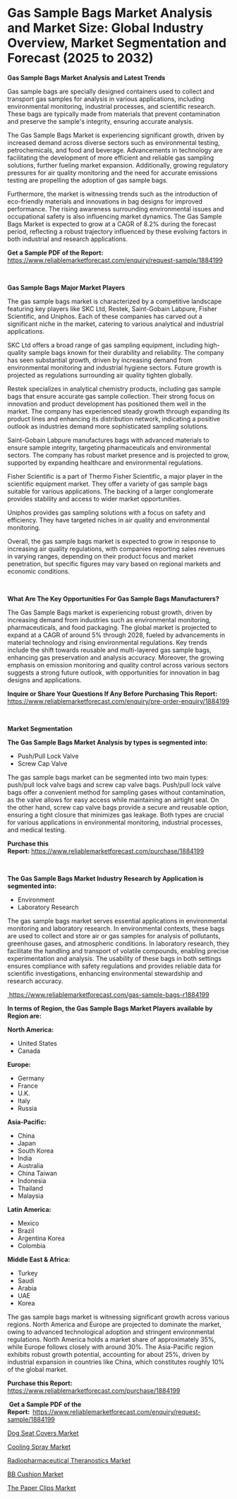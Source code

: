 <p><h1>Gas Sample Bags Market Analysis and Market Size: Global Industry Overview, Market Segmentation and Forecast (2025 to 2032)</h1></p><p><strong>Gas Sample Bags Market Analysis and Latest Trends</strong></p>
<p><p>Gas sample bags are specially designed containers used to collect and transport gas samples for analysis in various applications, including environmental monitoring, industrial processes, and scientific research. These bags are typically made from materials that prevent contamination and preserve the sample's integrity, ensuring accurate analysis.</p><p>The Gas Sample Bags Market is experiencing significant growth, driven by increased demand across diverse sectors such as environmental testing, petrochemicals, and food and beverage. Advancements in technology are facilitating the development of more efficient and reliable gas sampling solutions, further fueling market expansion. Additionally, growing regulatory pressures for air quality monitoring and the need for accurate emissions testing are propelling the adoption of gas sample bags.</p><p>Furthermore, the market is witnessing trends such as the introduction of eco-friendly materials and innovations in bag designs for improved performance. The rising awareness surrounding environmental issues and occupational safety is also influencing market dynamics. The Gas Sample Bags Market is expected to grow at a CAGR of 8.2% during the forecast period, reflecting a robust trajectory influenced by these evolving factors in both industrial and research applications.</p></p>
<p><strong>Get a Sample PDF of the Report:&nbsp;</strong> <a href="https://www.reliablemarketforecast.com/enquiry/request-sample/1884199?utm_campaign=1110&utm_medium=2&utm_source=Github&utm_content=ia&utm_term=05032025&utm_id=gas-sample-bags">https://www.reliablemarketforecast.com/enquiry/request-sample/1884199</a></p>
<p>&nbsp;</p>
<p><strong>Gas Sample Bags Major Market Players</strong></p>
<p><p>The gas sample bags market is characterized by a competitive landscape featuring key players like SKC Ltd, Restek, Saint-Gobain Labpure, Fisher Scientific, and Uniphos. Each of these companies has carved out a significant niche in the market, catering to various analytical and industrial applications.</p><p>SKC Ltd offers a broad range of gas sampling equipment, including high-quality sample bags known for their durability and reliability. The company has seen substantial growth, driven by increasing demand from environmental monitoring and industrial hygiene sectors. Future growth is projected as regulations surrounding air quality tighten globally.</p><p>Restek specializes in analytical chemistry products, including gas sample bags that ensure accurate gas sample collection. Their strong focus on innovation and product development has positioned them well in the market. The company has experienced steady growth through expanding its product lines and enhancing its distribution network, indicating a positive outlook as industries demand more sophisticated sampling solutions.</p><p>Saint-Gobain Labpure manufactures bags with advanced materials to ensure sample integrity, targeting pharmaceuticals and environmental sectors. The company has robust market presence and is projected to grow, supported by expanding healthcare and environmental regulations.</p><p>Fisher Scientific is a part of Thermo Fisher Scientific, a major player in the scientific equipment market. They offer a variety of gas sample bags suitable for various applications. The backing of a larger conglomerate provides stability and access to wider market opportunities.</p><p>Uniphos provides gas sampling solutions with a focus on safety and efficiency. They have targeted niches in air quality and environmental monitoring.</p><p>Overall, the gas sample bags market is expected to grow in response to increasing air quality regulations, with companies reporting sales revenues in varying ranges, depending on their product focus and market penetration, but specific figures may vary based on regional markets and economic conditions.</p></p>
<p>&nbsp;</p>
<p><strong>What Are The Key Opportunities For Gas Sample Bags Manufacturers?</strong></p>
<p><p>The Gas Sample Bags market is experiencing robust growth, driven by increasing demand from industries such as environmental monitoring, pharmaceuticals, and food packaging. The global market is projected to expand at a CAGR of around 5% through 2028, fueled by advancements in material technology and rising environmental regulations. Key trends include the shift towards reusable and multi-layered gas sample bags, enhancing gas preservation and analysis accuracy. Moreover, the growing emphasis on emission monitoring and quality control across various sectors suggests a strong future outlook, with opportunities for innovation in bag designs and applications.</p></p>
<p><strong>Inquire or Share Your Questions If Any Before Purchasing This Report:</strong> <a href="https://www.reliablemarketforecast.com/enquiry/pre-order-enquiry/1884199?utm_campaign=1110&utm_medium=2&utm_source=Github&utm_content=ia&utm_term=05032025&utm_id=gas-sample-bags">https://www.reliablemarketforecast.com/enquiry/pre-order-enquiry/1884199</a></p>
<p>&nbsp;</p>
<p><strong>Market Segmentation</strong></p>
<p><strong>The Gas Sample Bags Market Analysis by types is segmented into:</strong></p>
<p><ul><li>Push/Pull Lock Valve</li><li>Screw Cap Valve</li></ul></p>
<p><p>The gas sample bags market can be segmented into two main types: push/pull lock valve bags and screw cap valve bags. Push/pull lock valve bags offer a convenient method for sampling gases without contamination, as the valve allows for easy access while maintaining an airtight seal. On the other hand, screw cap valve bags provide a secure and reusable option, ensuring a tight closure that minimizes gas leakage. Both types are crucial for various applications in environmental monitoring, industrial processes, and medical testing.</p></p>
<p><strong>Purchase this Report:&nbsp;</strong><a href="https://www.reliablemarketforecast.com/purchase/1884199?utm_campaign=1110&utm_medium=2&utm_source=Github&utm_content=ia&utm_term=05032025&utm_id=gas-sample-bags">https://www.reliablemarketforecast.com/purchase/1884199</a></p>
<p>&nbsp;</p>
<p><strong>The Gas Sample Bags Market Industry Research by Application is segmented into:</strong></p>
<p><ul><li>Environment</li><li>Laboratory Research</li></ul></p>
<p><p>The gas sample bags market serves essential applications in environmental monitoring and laboratory research. In environmental contexts, these bags are used to collect and store air or gas samples for analysis of pollutants, greenhouse gases, and atmospheric conditions. In laboratory research, they facilitate the handling and transport of volatile compounds, enabling precise experimentation and analysis. The usability of these bags in both settings ensures compliance with safety regulations and provides reliable data for scientific investigations, enhancing environmental stewardship and research accuracy.</p></p>
<p><a href="https://www.reliablemarketforecast.com/gas-sample-bags-r1884199?utm_campaign=1110&utm_medium=2&utm_source=Github&utm_content=ia&utm_term=05032025&utm_id=gas-sample-bags">&nbsp;https://www.reliablemarketforecast.com/gas-sample-bags-r1884199</a></p>
<p><strong>In terms of Region, the Gas Sample Bags Market Players available by Region are:</strong></p>
<p>
    <p> <strong> North America: </strong>
        <ul>
            <li>United States</li>
            <li>Canada</li>
        </ul>
        </p> 
    <p> <strong> Europe: </strong>
        <ul>
            <li>Germany</li>
            <li>France</li>
            <li>U.K.</li>
            <li>Italy</li>
            <li>Russia</li>
        </ul>
        </p> 
    <p> <strong> Asia-Pacific: </strong>
        <ul>
            <li>China</li>
            <li>Japan</li>
            <li>South Korea</li>
            <li>India</li>
            <li>Australia</li>
            <li>China Taiwan</li>
            <li>Indonesia</li>
            <li>Thailand</li>
            <li>Malaysia</li>
        </ul>
        </p> 
    <p> <strong> Latin America: </strong>
        <ul>
            <li>Mexico</li>
            <li>Brazil</li>
            <li>Argentina Korea</li>
            <li>Colombia</li>
        </ul>
        </p> 
    <p> <strong> Middle East & Africa: </strong>
        <ul>
            <li>Turkey</li>
            <li>Saudi</li>
            <li>Arabia</li>
            <li>UAE</li>
            <li>Korea</li>
        </ul>
    </p>
    </p>
<p><p>The gas sample bags market is witnessing significant growth across various regions. North America and Europe are projected to dominate the market, owing to advanced technological adoption and stringent environmental regulations. North America holds a market share of approximately 35%, while Europe follows closely with around 30%. The Asia-Pacific region exhibits robust growth potential, accounting for about 25%, driven by industrial expansion in countries like China, which constitutes roughly 10% of the global market.</p></p>
<p><strong>Purchase this Report: </strong><a href="https://www.reliablemarketforecast.com/purchase/1884199?utm_campaign=1110&utm_medium=2&utm_source=Github&utm_content=ia&utm_term=05032025&utm_id=gas-sample-bags">https://www.reliablemarketforecast.com/purchase/1884199</a></p>
<p>&nbsp;<strong>Get a Sample PDF of the Report:&nbsp;&nbsp;</strong><a href="https://www.reliablemarketforecast.com/enquiry/request-sample/1884199?utm_campaign=1110&utm_medium=2&utm_source=Github&utm_content=ia&utm_term=05032025&utm_id=gas-sample-bags">https://www.reliablemarketforecast.com/enquiry/request-sample/1884199</a></p>
<p><strong></strong></p>
<p><p><a href="https://github.com/ikokwuihepa/Market-Research-Report-List-1/blob/main/dog-seat-covers-market.md?utm_campaign=1110&utm_medium=2&utm_source=Github&utm_content=ia&utm_term=05032025&utm_id=gas-sample-bags">Dog Seat Covers Market</a></p><p><a href="https://github.com/linnuripat/Market-Research-Report-List-1/blob/main/cooling-spray-market.md?utm_campaign=1110&utm_medium=2&utm_source=Github&utm_content=ia&utm_term=05032025&utm_id=gas-sample-bags">Cooling Spray Market</a></p><p><a href="https://github.com/bibzmuiko/Market-Research-Report-List-1/blob/main/radiopharmaceutical-theranostics-market.md?utm_campaign=1110&utm_medium=2&utm_source=Github&utm_content=ia&utm_term=05032025&utm_id=gas-sample-bags">Radiopharmaceutical Theranostics Market</a></p><p><a href="https://github.com/borsiflorsfa/Market-Research-Report-List-1/blob/main/bb-cushion-market.md?utm_campaign=1110&utm_medium=2&utm_source=Github&utm_content=ia&utm_term=05032025&utm_id=gas-sample-bags">BB Cushion Market</a></p><p><a href="https://github.com/larotnanonhx/Market-Research-Report-List-1/blob/main/the-paper-clips-market.md?utm_campaign=1110&utm_medium=2&utm_source=Github&utm_content=ia&utm_term=05032025&utm_id=gas-sample-bags">The Paper Clips Market</a></p></p>